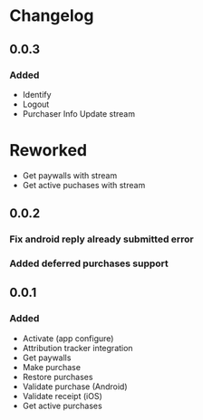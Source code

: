 # Changelog

## 0.0.3

### Added
- Identify
- Logout
- Purchaser Info Update stream
# Reworked
- Get paywalls with stream
- Get active puchases with stream
## 0.0.2
### Fix android reply already submitted error
### Added deferred purchases support

## 0.0.1

### Added
- Activate (app configure)
- Attribution tracker integration
- Get paywalls
- Make purchase
- Restore purchases
- Validate purchase (Android)
- Validate receipt (iOS)
- Get active purchases